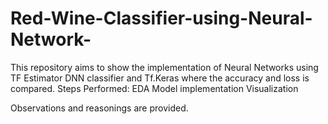 # Red-Wine-Classifier-using-Neural-Network-
This repository aims to show the implementation of Neural Networks using TF Estimator DNN classifier and Tf.Keras where the accuracy and loss is compared. 
Steps Performed:
EDA
Model implementation
Visualization

Observations and reasonings are provided.
